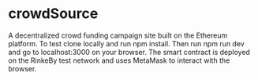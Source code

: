 # crowdSource

A decentralized crowd funding campaign site built on the Ethereum platform. To test clone locally and run npm install. Then run npm run dev and go to localhost:3000 on your browser. The smart contract is deployed on the RinkeBy test network and uses MetaMask to interact with the browser.
